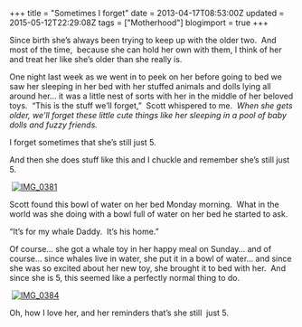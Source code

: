 +++
title = "Sometimes I forget"
date = 2013-04-17T08:53:00Z
updated = 2015-05-12T22:29:08Z
tags = ["Motherhood"]
blogimport = true 
+++

Since birth she’s always been trying to keep up with the older two.&#160; And most of the time,&#160; because she can hold her own with them, I think of her and treat her like she’s older than she really is.&#160; 

One night last week as we went in to peek on her before going to bed we saw her sleeping in her bed with her stuffed animals and dolls lying all around her… it was a little nest of sorts with her in the middle of her beloved toys.&#160; “This is the stuff we’ll forget,”&#160; Scott whispered to me.&#160; _When she gets older, we’ll forget these little cute things like her sleeping in a pool of baby dolls and fuzzy friends._ 

I forget sometimes that she’s still just 5.&#160; 

And then she does stuff like this and I chuckle and remember she’s still just 5.

&#160;[![IMG_0381](https://latc.s3.amazonaws.com/wp-content/uploads/2013/04/IMG_0381.jpg "IMG_0381")](https://latc.s3.amazonaws.com/wp-content/uploads/2013/04/IMG_0381.jpg)

Scott found this bowl of water on her bed Monday morning.&#160; What in the world was she doing with a bowl full of water on her bed he started to ask.&#160; 

“It’s for my whale Daddy.&#160; It’s his home.”

Of course… she got a whale toy in her happy meal on Sunday… and of course… since whales live in water, she put it in a bowl of water… and since she was so excited about her new toy, she brought it to bed with her.&#160; And since she is 5, this seemed like a perfectly normal thing to do.

&#160;[![IMG_0384](https://latc.s3.amazonaws.com/wp-content/uploads/2013/04/IMG_0384.jpg "IMG_0384")](https://latc.s3.amazonaws.com/wp-content/uploads/2013/04/IMG_0384.jpg)

Oh, how I love her, and her reminders that’s she still&#160; just 5.
